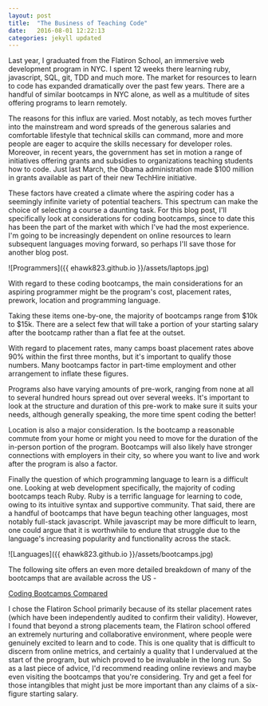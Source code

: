 ```yaml
---
layout: post
title:  "The Business of Teaching Code"
date:   2016-08-01 12:22:13
categories: jekyll updated
---
```


Last year, I graduated from the Flatiron School, an immersive web development program in NYC. I spent 12 weeks there learning ruby, javascript, SQL, git, TDD and much more. The market for resources to learn to code has expanded dramatically over the past few years. There are a handful of similar bootcamps in NYC alone, as well as a multitude of sites offering programs to learn remotely.

The reasons for this influx are varied. Most notably, as tech moves further into the mainstream and word spreads of the generous salaries and comfortable lifestyle that technical skills can command, more and more people are eager to acquire the skills necessary for developer roles. Moreover, in recent years, the government has set in motion a range of initiatives offering grants and subsidies to organizations teaching students how to code. Just last March, the Obama administration made $100 million in grants available as part of their new TechHire initiative.

These factors have created a climate where the aspiring coder has a seemingly infinite variety of potential teachers. This spectrum can make the choice of selecting a course a daunting task. For this blog post, I'll specifically look at considerations for coding bootcamps, since to date this has been the part of the market with which I've had the most experience. I'm going to be increasingly dependent on online resources to learn subsequent languages moving forward, so perhaps I'll save those for another blog post.

![Programmers]({{ ehawk823.github.io }}/assets/laptops.jpg)

With regard to these coding bootcamps, the main considerations for an aspiring programmer might be the program's cost, placement rates, prework, location and programming language.

Taking these items one-by-one, the majority of bootcamps range from $10k to $15k. There are a select few that will take a portion of your starting salary after the bootcamp rather than a flat fee at the outset.

With regard to placement rates, many camps boast placement rates above 90% within the first three months, but it's important to qualify those numbers. Many bootcamps factor in part-time employment and other arrangement to inflate these figures.

Programs also have varying amounts of pre-work, ranging from none at all to several hundred hours spread out over several weeks. It's important to look at the structure and duration of this pre-work to make sure it suits your needs, although generally speaking, the more time spent coding the better!

Location is also a major consideration. Is the bootcamp a reasonable commute from your home or might you need to move for the duration of the in-person portion of the program. Bootcamps will also likely have stronger connections with employers in their city, so where you want to live and work after the program is also a factor.

Finally the question of which programming language to learn is a difficult one. Looking at web development specifically, the majority of coding bootcamps teach Ruby. Ruby is a terrific language for learning to code, owing to its intuitive syntax and supportive community. That said, there are a handful of bootcamps that have begun teaching other languages, most notably full-stack javascript. While javascript may be more difficult to learn, one could argue that it is worthwhile to endure that struggle due to the language's increasing popularity and functionality across the stack.

![Languages]({{ ehawk823.github.io }}/assets/bootcamps.jpg)

The following site offers an even more detailed breakdown of many of the bootcamps that are available across the US -

[Coding Bootcamps Compared](http://www.skilledup.com/articles/the-ultimate-guide-to-coding-bootcamps-the-exhaustive-list)

I chose the Flatiron School primarily because of its stellar placement rates (which have been independently audited to confirm their validity). However, I found that beyond a strong placements team, the Flatiron school offered an extremely nurturing and collaborative environment, where people were genuinely excited to learn and to code. This is one quality that is difficult to discern from online metrics, and certainly a quality that I undervalued at the start of the program, but which proved to be invaluable in the long run. So as a last piece of advice, I'd recommend reading online reviews and maybe even visiting the bootcamps that you're considering. Try and get a feel for those intangibles that might just be more important than any claims of a six-figure starting salary.
